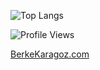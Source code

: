 <!-- ![GitHub stats](https://github-readme-stats.vercel.app/api?username=BerkeKaragoz&show_icons=true&count_private=true&title_color=fff&icon_color=79ff97&text_color=f2f2f2&bg_color=0e1220&hide_border=false&include_all_commits=false) -->
 

![Top Langs](https://github-readme-stats.vercel.app/api/top-langs/?username=BerkeKaragoz&layout=compact&count_private=true&title_color=fff&icon_color=79ff97&text_color=f2f2f2&bg_color=0e1220&hide_border=false&count_private=true)

![Profile Views](https://komarev.com/ghpvc/?username=BerkeKaragoz&color=brightgreen&label=Profile+Views+(But+Not+Really))

[BerkeKaragoz.com](https://berkekaragoz.com)
